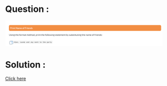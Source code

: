 # Question :
![hello python](https://github.com/prabhu30/coding/blob/main/Edyst/Python%20-%20Intro%20to%20Advanced/03_print%20name%20of%20friends/image.png)

# Solution :
[Click here](https://github.com/prabhu30/coding/blob/main/Edyst/Python%20-%20Intro%20to%20Advanced/03_print%20name%20of%20friends/solution.py)

